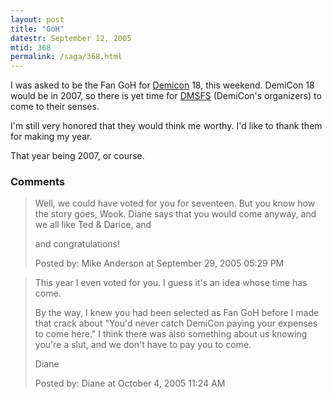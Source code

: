 ```yaml
---
layout: post
title: "GoH"
datestr: September 12, 2005
mtid: 368
permalink: /saga/368.html
---
```


I was asked to be the Fan GoH for <a href="http://www.demicon.org" title="DemiCon">Demicon</a> 18, this weekend.  DemiCon 18 would be in 2007, so there is yet time for <a href="http://www.dmsfs.org" title="Des Moines Science Fiction Society">DMSFS</a> (DemiCon's organizers) to come to their senses.

I'm still very honored that they would think me worthy.  I'd like to thank them for making my year.

That year being 2007, or course.

### Comments

<blockquote>
Well, we could have voted for you for seventeen.  But you know how the story goes, Wook.  Diane says that you would come anyway, and we all like Ted & Darice, and

and congratulations!
<div class="comment-meta">Posted by: Mike Anderson at September 29, 2005 05:29 PM</div> </blockquote>

<blockquote>
This year I even voted for you. I guess it's an idea whose time has come.

By the way, I knew you had been selected as Fan GoH before I made that crack about "You'd never catch DemiCon paying your expenses to come here." I think there was also something about us knowing you're a slut, and we don't have to pay you to come.

Diane
<div class="comment-meta">Posted by: Diane at October  4, 2005 11:24 AM</div> </blockquote>

